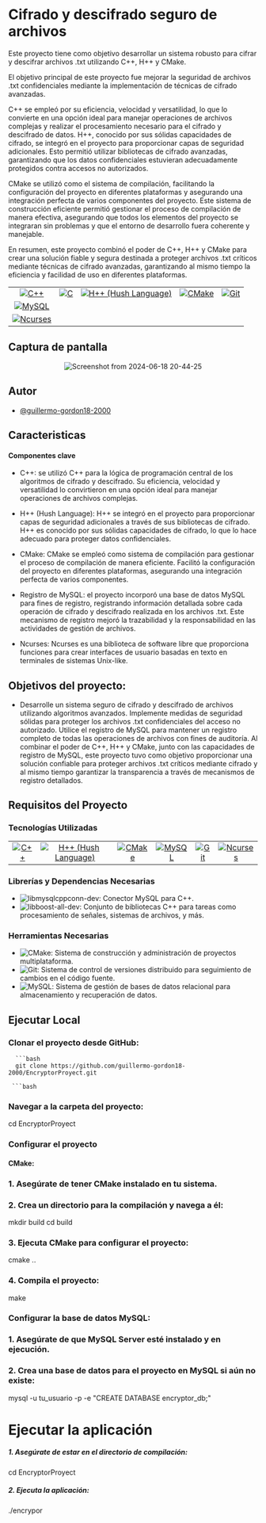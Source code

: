 
# Cifrado y descifrado seguro de archivos

Este proyecto tiene como objetivo desarrollar un sistema robusto para cifrar y descifrar archivos .txt utilizando C++, H++ y CMake.

El objetivo principal de este proyecto fue mejorar la seguridad de archivos .txt confidenciales mediante la implementación de técnicas de cifrado avanzadas. 

C++ se empleó por su eficiencia, velocidad y versatilidad, lo que lo convierte en una opción ideal para manejar operaciones de archivos complejas y realizar el procesamiento necesario para el cifrado y descifrado de datos. H++, conocido por sus sólidas capacidades de cifrado, se integró en el proyecto para proporcionar capas de seguridad adicionales. Esto permitió utilizar bibliotecas de cifrado avanzadas, garantizando que los datos confidenciales estuvieran adecuadamente protegidos contra accesos no autorizados.

CMake se utilizó como el sistema de compilación, facilitando la configuración del proyecto en diferentes plataformas y asegurando una integración perfecta de varios componentes del proyecto. Este sistema de construcción eficiente permitió gestionar el proceso de compilación de manera efectiva, asegurando que todos los elementos del proyecto se integraran sin problemas y que el entorno de desarrollo fuera coherente y manejable.

En resumen, este proyecto combinó el poder de C++, H++ y CMake para crear una solución fiable y segura destinada a proteger archivos .txt críticos mediante técnicas de cifrado avanzadas, garantizando al mismo tiempo la eficiencia y facilidad de uso en diferentes plataformas.

<div id="header" align="center">

<table>
  <tr>
    <td align="center">
      <a href="https://en.cppreference.com/w/">
        <img src="https://img.shields.io/badge/C++-17-blue?style=for-the-badge&logo=c%2B%2B&logoColor=white" alt="C++">
      </a>
    </td>
    <td align="center">
      <a href="https://en.cppreference.com/w/">
        <img src="https://img.shields.io/badge/C-99-blue?style=for-the-badge&logo=c&logoColor=white" alt="C">
      </a>
    </td>
    <td align="center">
      <a href="https://github.com/hush-shell/hush">
        <img src="https://img.shields.io/badge/H++-1.0.0-green?style=for-the-badge&logo=h%2B%2B&logoColor=white" alt="H++ (Hush Language)">
      </a>
    </td>
    <td align="center">
      <a href="https://cmake.org/">
        <img src="https://img.shields.io/badge/CMake-3.18.2-blue?style=for-the-badge&logo=cmake&logoColor=white" alt="CMake">
      </a>
    </td>
    <td align="center">
      <a href="https://git-scm.com/">
        <img src="https://img.shields.io/badge/Git-2.31.1-orange?style=for-the-badge&logo=git&logoColor=white" alt="Git">
      </a>
    </td>
  </tr>
  <tr>
    <td align="center">
      <a href="https://www.mysql.com/">
        <img src="https://img.shields.io/badge/MySQL-8.0.23-blue?style=for-the-badge&logo=mysql&logoColor=white" alt="MySQL">
      </a>
    </td>
  </tr>
<tr>
    <td align="center">
      <a href="https://invisible-island.net/ncurses/">
        <img src="https://img.shields.io/badge/Ncurses-6.2-blue?style=for-the-badge&logo=terminal&logoColor=white" alt="Ncurses">
      </a>
    </td>
  </tr>
 


</table>

</div>

## Captura de pantalla 

<div id="header" align="center">
  

 ![Screenshot from 2024-06-18 20-44-25](https://github.com/guillermo-gordon18-2000/EncryptorProyect/assets/83618044/5f9f470c-246a-4df5-840f-80ae55b13ae0) 
</div>
  
## Autor

- [@guillermo-gordon18-2000](https://www.github.com/guillermo-gordon18-2000)


## Caracteristicas 
#### Componentes clave

- C++: se utilizó C++ para la lógica de programación central de los algoritmos de cifrado y descifrado. Su eficiencia, velocidad y versatilidad lo convirtieron en una opción ideal para manejar operaciones de archivos complejas.

-  H++ (Hush Language): H++ se integró en el proyecto para proporcionar capas de seguridad adicionales a través de sus bibliotecas de cifrado. H++ es conocido por sus sólidas capacidades de cifrado, lo que lo hace adecuado para proteger datos confidenciales.

- CMake: CMake se empleó como sistema de compilación para gestionar el proceso de compilación de manera eficiente. Facilitó la configuración del proyecto en diferentes plataformas, asegurando una integración perfecta de varios componentes.

- Registro de MySQL: el proyecto incorporó una base de datos MySQL para fines de registro, registrando información detallada sobre cada operación de cifrado y descifrado realizada en los archivos .txt. Este mecanismo de registro mejoró la trazabilidad y la responsabilidad en las actividades de gestión de archivos.

- Ncurses: Ncurses es una biblioteca de software libre que proporciona funciones para crear interfaces de usuario basadas en texto en terminales de sistemas Unix-like. 

## Objetivos del proyecto:

- Desarrolle un sistema seguro de cifrado y descifrado de archivos utilizando algoritmos avanzados.
Implemente medidas de seguridad sólidas para proteger los archivos .txt confidenciales del acceso no autorizado.
Utilice el registro de MySQL para mantener un registro completo de todas las operaciones de archivos con fines de auditoría.
Al combinar el poder de C++, H++ y CMake, junto con las capacidades de registro de MySQL, este proyecto tuvo como objetivo proporcionar una solución confiable para proteger archivos .txt críticos mediante cifrado y al mismo tiempo garantizar la transparencia a través de mecanismos de registro detallados.
## Requisitos del Proyecto

### Tecnologías Utilizadas

<table>
  <tr>
    <td align="center">
      <a href="https://isocpp.org/">
        <img src="https://img.shields.io/badge/C++-11/14/17-blue?style=for-the-badge&logo=c%2B%2B&logoColor=white" alt="C++">
      </a>
    </td>
    <td align="center">
      <a href="https://github.com/hush-shell/hush">
        <img src="https://img.shields.io/badge/H++-1.0.0-green?style=for-the-badge&logo=h%2B%2B&logoColor=white" alt="H++ (Hush Language)">
      </a>
    </td>
    <td align="center">
      <a href="https://cmake.org/">
        <img src="https://img.shields.io/badge/CMake-3.20-blue?style=for-the-badge&logo=cmake&logoColor=white" alt="CMake">
      </a>
    </td>
    <td align="center">
      <a href="https://www.mysql.com/">
        <img src="https://img.shields.io/badge/MySQL-8.0-orange?style=for-the-badge&logo=mysql&logoColor=white" alt="MySQL">
      </a>
    </td>
    <td align="center">
      <a href="https://git-scm.com/">
        <img src="https://img.shields.io/badge/Git-2.32.0-red?style=for-the-badge&logo=git&logoColor=white" alt="Git">
      </a>
    </td>

   <td align="center">
  <a href="https://invisible-island.net/ncurses/">
    <img src="https://img.shields.io/badge/Ncurses-6.2-blue?style=for-the-badge&logo=terminal&logoColor=white" alt="Ncurses">
  </a>
</td>
  </tr>
</table>

### Librerías y Dependencias Necesarias

- ![libmysqlcppconn-dev](https://img.shields.io/badge/libmysqlcppconn--dev-8.0-orange?style=for-the-badge&logo=mysql&logoColor=white): Conector MySQL para C++.
- ![libboost-all-dev](https://img.shields.io/badge/libboost--all--dev-1.75.0-blue?style=for-the-badge&logo=boost&logoColor=white): Conjunto de bibliotecas C++ para tareas como procesamiento de señales, sistemas de archivos, y más.

### Herramientas Necesarias

- ![CMake](https://img.shields.io/badge/CMake-3.20-blue?style=for-the-badge&logo=cmake&logoColor=white): Sistema de construcción y administración de proyectos multiplataforma.
- ![Git](https://img.shields.io/badge/Git-2.32.0-red?style=for-the-badge&logo=git&logoColor=white): Sistema de control de versiones distribuido para seguimiento de cambios en el código fuente.
- ![MySQL](https://img.shields.io/badge/MySQL-8.0-orange?style=for-the-badge&logo=mysql&logoColor=white): Sistema de gestión de bases de datos relacional para almacenamiento y recuperación de datos.
## Ejecutar Local

### Clonar el proyecto desde GitHub:
      ```bash
      git clone https://github.com/guillermo-gordon18-2000/EncryptorProyect.git

     ```bash

### Navegar a la carpeta del proyecto: 


cd EncryptorProyect
  


### Configurar el proyecto

#### CMake:

### 1. Asegúrate de tener CMake instalado en tu sistema.
### 2. Crea un directorio para la compilación y navega a él:
mkdir build
cd build

### 3. Ejecuta CMake para configurar el proyecto:
cmake ..

### 4. Compila el proyecto:
make

### Configurar la base de datos MySQL:

### 1. Asegúrate de que MySQL Server esté instalado y en ejecución.
### 2. Crea una base de datos para el proyecto en MySQL si aún no existe:
mysql -u tu_usuario -p -e "CREATE DATABASE encryptor_db;"


# Ejecutar la aplicación

##### 1. Asegúrate de estar en el directorio de compilación:
cd EncryptorProyect

##### 2. Ejecuta la aplicación:
./encrypor
